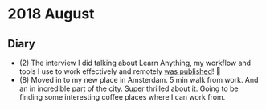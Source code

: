 # 2018 August

## Diary

- (2) The interview I did talking about Learn Anything, my workflow and tools I use to work effectively and remotely [was published](https://remotehabits.com/interview/interview-with-nikita-an-entrepreneur-building-a-website-to-learn-anything/)! 🎊
- (8) Moved in to my new place in Amsterdam. 5 min walk from work. And an in incredible part of the city. Super thrilled about it. Going to be finding some interesting coffee places where I can work from.